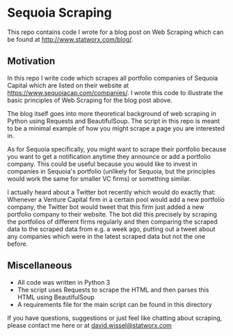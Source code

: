 # Sequoia Scraping

This repo contains code I wrote for a blog post on Web Scraping which can be found at http://www.statworx.com/blog/.

## Motivation
In this repo I write code which scrapes all portfolio companies of Sequoia Capital which are listed on their website
at https://www.sequoiacap.com/companies/. I wrote this code to illustrate the basic principles of Web Scraping for the
blog post above. 

The blog itself goes into more theoretical background of web scraping in Python using Requests and BeautifulSoup.
The script in this repo is meant to be a minimal example of how you might scrape a page you are interested in.

As for Sequoia specifically, you might want to scrape their portfolio because you want to get a notification
anytime they announce or add a portfolio company. This could be useful because you would like to invest
in companies in Sequoia's portfolio (unlikely for Sequoia, but the principles would work the same for smaller VC firms)
or something similar.

I actually heard about a Twitter bot recently which would do exactly that: Whenever a Venture Capital firm in a certain pool
would add a new portfolio company, the Twitter bot would tweet that this firm just added a new portfolio company to their
website. The bot did this precisely by scraping the portfolios of different firms regularly and then comparing the scraped
data to the scraped data from e.g. a week ago, putting out a tweet about any companies which were in the latest scraped data
but not the one before.

## Miscellaneous
- All code was written in Python 3
- The script uses Requests to scrape the HTML and then parses this HTML using BeautifulSoup
- A requirements file for the main script can be found in this directory

If you have questions, suggestions or just feel like chatting about scraping,
please contact me here or at david.wissel@statworx.com
  

